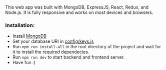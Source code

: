 This web app was built with MongoDB, ExpressJS, React, Redux, and Node.js.
It is fully responsive and works on most devices and browsers.

### Installation:
* Install [MongoDB](https://www.mongodb.com/download-center?jmp=nav)
* Set your database URI in [config/keys.js](config/keys.js)
* Run `npm run install-all` in the root directory of the project and wait for it to install the required dependecies.
* Run `npm run dev` to start backend and frontend server.
* Have fun :)